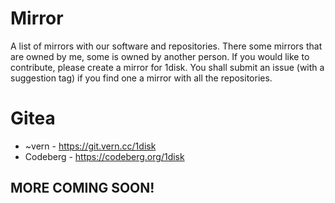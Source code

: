 # Mirror
A list of mirrors with our software and repositories.
There some mirrors that are owned by me, some is owned by another person.
If you would like to contribute, please create a mirror for 1disk. You shall submit an issue (with a suggestion tag) if you find one a mirror with all the repositories.

# Gitea

- ~vern - https://git.vern.cc/1disk
- Codeberg - https://codeberg.org/1disk

## MORE COMING SOON!
